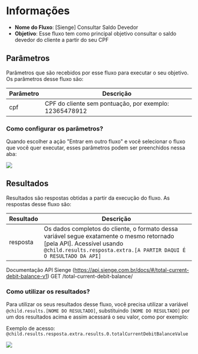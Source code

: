 # Informações

- **Nome do Fluxo**: [Sienge] Consultar Saldo Devedor
- **Objetivo**: Esse fluxo tem como principal objetivo consultar o saldo devedor do cliente a partir do seu CPF

## Parâmetros

Parâmetros que são recebidos por esse fluxo para executar o seu objetivo. Os parâmetros desse fluxo são:

| Parâmetro               | Descrição                                              |
|-------------------------|--------------------------------------------------------|
| cpf                     | CPF do cliente sem pontuação, por exemplo: 12365478912 |

### Como configurar os parâmetros?

Quando escolher a ação "Entrar em outro fluxo" e você selecionar o fluxo que você quer executar, esses parâmetros podem ser preenchidos nessa aba:

<img src="https://github.com/weni-ai/hands-on/blob/main/assets/img/parametros.png?raw=true" data-canonical-src="https://github.com/weni-ai/hands-on/blob/main/assets/img/parametros.png?raw=true"/>

## Resultados

Resultados são respostas obtidas a partir da execução do fluxo. As respostas desse fluxo são:

| Resultado               | Descrição                   |
|-------------------------|-----------------------------|
| resposta                | Os dados completos do cliente, o formato dessa variável segue exatamente o mesmo retornado [pela API]. Acessível usando `@child.results.resposta.extra.[A PARTIR DAQUI É O RESULTADO DA API]` |

Documentação API Sienge
(https://api.sienge.com.br/docs/#/total-current-debit-balance-v1) GET /total-current-debit-balance/

### Como utilizar os resultados?

Para utilizar os seus resultados desse fluxo, você precisa utilizar a variável `@child.results.[NOME DO RESULTADO]`, substituindo `[NOME DO RESULTADO]` por um dos resultados acima e assim acessará o seu valor, como por exemplo: 

Exemplo de acesso: `@child.results.resposta.extra.results.0.totalCurrentDebitBalanceValue`

<img src="https://github.com/weni-ai/hands-on/blob/main/assets/img/resultados.png?raw=true" data-canonical-src="https://github.com/weni-ai/hands-on/blob/main/assets/img/resultados.png?raw=true"/>
